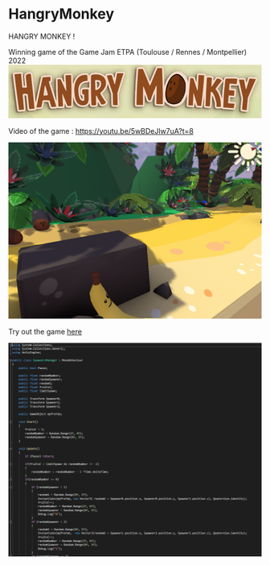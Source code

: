 # HangryMonkey
HANGRY MONKEY !

Winning game of the Game Jam ETPA (Toulouse / Rennes / Montpellier) 2022
![My Image](img03.png)

Video of the game :
https://youtu.be/5wBDeJlw7uA?t=8

![My Image](img01.png)
 
Try out the game [here](https://loudebwa.itch.io/espace-temps) 




![My Image](img02.png)
